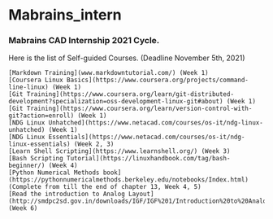# Mabrains_intern
### Mabrains CAD Internship 2021 Cycle.
Here is the list of Self-guided Courses. (Deadline November 5th, 2021)

    [Markdown Training](www.markdowntutorial.com/) (Week 1)
    [Coursera Linux Basics](https://www.coursera.org/projects/command-line-linux) (Week 1)
    [Git Training](https://www.coursera.org/learn/git-distributed-development?specialization=oss-development-linux-git#about) (Week 1)
    [Git Training](https://www.coursera.org/learn/version-control-with-git?action=enroll) (Week 1)
    [NDG Linux Unhatched](https://www.netacad.com/courses/os-it/ndg-linux-unhatched) (Week 1)
    [NDG Linux Essentials](https://www.netacad.com/courses/os-it/ndg-linux-essentials) (Week 2, 3)
    [Learn Shell Scripting](https://www.learnshell.org/) (Week 3)
    [Bash Scripting Tutorial](https://linuxhandbook.com/tag/bash-beginner/) (Week 4)
    [Python Numerical Methods book](https://pythonnumericalmethods.berkeley.edu/notebooks/Index.html) (Complete from till the end of chapter 13, Week 4, 5)
    [Read the introduction to Analog Layout](http://smdpc2sd.gov.in/downloads/IGF/IGF%201/Introduction%20to%20Analog%20Layout%20Design.pdf) (Week 6)

